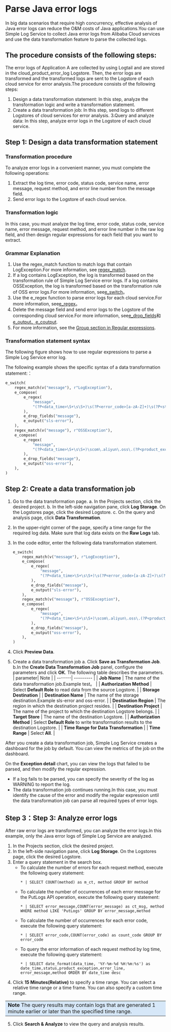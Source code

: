 # Parse Java error logs

In big data scenarios that require high concurrency, effective analysis of Java error logs can reduce the O&M costs of Java applications.You can use Simple Log Service to collect Java error logs from Alibaba Cloud services and use the data transformation feature to parse the collected logs.

## The procedure consists of the following steps:

The error logs of Application A are collected by using Logtail and are stored in the cloud_product_error_log Logstore. Then, the error logs are transformed and the transformed logs are sent to the Logstore of each cloud service for error analysis.The procedure consists of the following steps:

1. Design a data transformation statement: In this step, analyze the transformation logic and write a transformation statement.
2. Create a data transformation job: In this step, send logs to different Logstores of cloud services for error analysis.
   3.Query and analyze data: In this step, analyze error logs in the Logstore of each cloud service.

## Step 1: Design a data transformation statement

### Transformation procedure

To analyze error logs in a convenient manner, you must complete the following operations:

1. Extract the log time, error code, status code, service name, error message, request method, and error line number from the message field.
2. Send error logs to the Logstore of each cloud service.
   

### Transformation logic

In this case, you must analyze the log time, error code, status code, service name, error message, request method, and error line number in the raw log field, and then design regular expressions for each field that you want to extract.


### Grammar Explanation

1. Use the regex_match function to match logs that contain LogException.For more information, see [regex_match](https://www.alibabacloud.com/help/en/doc-detail/125411.htm?spm=a2c4g.11186623.0.0.400463baujwkqV#section-p5o-wsv-w8a).
2. If a log contains LogException, the log is transformed based on the transformation rule of Simple Log Service error logs. If a log contains OSSException, the log is transformed based on the transformation rule of OSS error logs.For more information, see[e_switch](https://www.alibabacloud.com/help/en/doc-detail/129393.htm?spm=a2c4g.11186623.0.0.400450eeasy38j#section-f1t-ukb-ilk)。
3. Use the e_regex function to parse error logs for each cloud service.For more information, see[e_regex](https://www.alibabacloud.com/help/en/doc-detail/125488.htm?spm=a2c4g.11186623.0.0.40046327TTEjv8#section-1rn-crw-ur9)。
4. Delete the message field and send error logs to the Logstore of the corresponding cloud service.For more information, see[e_drop_fields](https://www.alibabacloud.com/help/en/doc-detail/125485.htm?spm=a2c4g.11186623.0.0.4004ac3aWDwCuN#section-q8m-zn8-uvj)和[e_output、e_coutput](https://www.alibabacloud.com/help/en/doc-detail/125484.htm?spm=a2c4g.11186623.0.0.40044358BWfUrK#section-zi7-wtp-30c).
5. For more information, see the [Group section in Regular expressions](https://www.alibabacloud.com/help/en/doc-detail/129386.htm?spm=a2c4g.11186623.0.0.4004176fAP7mNI#section-r6z-2z2-97g).

### Transformation statement syntax

The following figure shows how to use regular expressions to parse a Simple Log Service error log.

The following example shows the specific syntax of a data transformation statement:：

```python
e_switch(
    regex_match(v("message"), r"LogException"),
    e_compose(
        e_regex(
            "message",
            "(?P<data_time>\S+\s\S+)\s(?P<error_code>[a-zA-Z]+)\s(?P<status>[0-9]+)\scom\.aliyun\.openservices\.log\.exception\.(?P<product_exception>[a-zA-Z]+)\:(?P<error_message>[a-zA-Z0-9:,\-\s]+)\.(\s+\S+\s\S+){5}\s+\S+\scom\.aliyun\.openservices\.log\.Client\.(?P<method>[a-zA-Z]+)\S+\s+\S+\stransformEvent\.main\(transformEvent\.java\:(?P<error_line>[0-9]+)\)",
        ),
        e_drop_fields("message"),
        e_output("sls-error"),
    ),
    regex_match(v("message"), r"OSSException"),
    e_compose(
        e_regex(
            "message",
            "(?P<data_time>\S+\s\S+)\scom\.aliyun\.oss\.(?P<product_exception>[a-zA-Z]+)\:(?P<error_message>[a-zA-Z0-9,\s]+)\.\n\[ErrorCode\]\:\s(?P<error_code>[a-zA-Z]+)\n\[RequestId\]\:\s(?P<request_id>[a-zA-Z0-9]+)\n\[HostId\]\:\s(?P<host_id>[a-zA-Z-.]+)\n\S+\n\S+(\s\S+){3}\n\s+\S+\s+(.+)(\s+\S+){24}\scom\.aliyun\.oss\.OSSClient\.(?P<method>[a-zA-Z]+)\S+\s+\S+\stransformEvent\.main\(transformEvent\.java:(?P<error_line>[0-9]+)\)",
        ),
        e_drop_fields("message"),
        e_output("oss-error"),
    ),
)
```

## Step 2: Create a data transformation job

1. Go to the data transformation page.
   a. In the Projects section, click the desired project.
   b. In the left-side navigation pane, click **Log Storage**. On the Logstores page, click the desired Logstore.
   c. On the query and analysis page, click **Data Transformation**.
2. In the upper-right corner of the page, specify a time range for the required log data.
   Make sure that log data exists on the **Raw Logs** tab.
3. In the code editor, enter the following data transformation statement.
   ```python
   e_switch(
       regex_match(v("message"), r"LogException"),
       e_compose(
           e_regex(
               "message",
               "(?P<data_time>\S+\s\S+)\s(?P<error_code>[a-zA-Z]+)\s(?P<status>[0-9]+)\scom\.aliyun\.openservices\.log\.exception\.(?P<product_exception>[a-zA-Z]+)\:(?P<error_message>[a-zA-Z0-9:,\-\s]+)\.(\s+\S+\s\S+){5}\s+\S+\scom\.aliyun\.openservices\.log\.Client\.(?P<method>[a-zA-Z]+)\S+\s+\S+\stransformEvent\.main\(transformEvent\.java\:(?P<error_line>[0-9]+)\)",
           ),
           e_drop_fields("message"),
           e_output("sls-error"),
       ),
       regex_match(v("message"), r"OSSException"),
       e_compose(
           e_regex(
               "message",
               "(?P<data_time>\S+\s\S+)\scom\.aliyun\.oss\.(?P<product_exception>[a-zA-Z]+)\:(?P<error_message>[a-zA-Z0-9,\s]+)\.\n\[ErrorCode\]\:\s(?P<error_code>[a-zA-Z]+)\n\[RequestId\]\:\s(?P<request_id>[a-zA-Z0-9]+)\n\[HostId\]\:\s(?P<host_id>[a-zA-Z-.]+)\n\S+\n\S+(\s\S+){3}\n\s+\S+\s+(.+)(\s+\S+){24}\scom\.aliyun\.oss\.OSSClient\.(?P<method>[a-zA-Z]+)\S+\s+\S+\stransformEvent\.main\(transformEvent\.java:(?P<error_line>[0-9]+)\)",
           ),
           e_drop_fields("message"),
           e_output("oss-error"),
       ),
   )
   ```
4. Click **Preview Data**.
   
5. Create a data transformation job
   a. Click **Save as Transformation Job**.
   b.In the **Create Data Transformation Job** panel, configure the parameters and click **OK**. The following table describes the parameters.
   | parameter| Note |
   | -------| --------- |
   | **Job Name** | The name of the data transformation job.Example test。 |
   | **Authorization Method** | Select **Default Role** to read data from the source Logstore. |
   | **Storage Destination** |
   | **Destination Name** | The name of the storage destination.Example sls-error and oss-error. |
   | **Destination Region** | The region in which the destination project resides. |
   | **Destination Project** | The name of the project to which the destination Logstore belongs. |
   | **Target Store** | The name of the destination Logstore. |
   | **Authorization Method** | Select **Default Role** to write transformation results to the destination Logstore. |
   | **Time Range for Data Transformation** |
   | **Time Range** | Select **All**. |

After you create a data transformation job, Simple Log Service creates a dashboard for the job by default. You can view the metrics of the job on the dashboard.

On the **Exception detail** chart, you can view the logs that failed to be parsed, and then modify the regular expression.

- If a log fails to be parsed, you can specify the severity of the log as WARNING to report the log.
- The data transformation job continues running.In this case, you must identify the cause of the error and modify the regular expression until the data transformation job can parse all required types of error logs.

## Step 3：Step 3: Analyze error logs

After raw error logs are transformed, you can analyze the error logs.In this example, only the Java error logs of Simple Log Service are analyzed.

1. In the Projects section, click the desired project.
2. In the left-side navigation pane, click **Log Storage**. On the Logstores page, click the desired Logstore.
3. Enter a query statement in the search box.
   - To calculate the number of errors for each request method, execute the following query statement:
     ```
     * | SELECT COUNT(method) as m_ct, method GROUP BY method
     ```
   - To calculate the number of occurrences of each error message for the PutLogs API operation, execute the following query statement:
     ```
     * | SELECT error_message,COUNT(error_message) as ct_msg, method WHERE method LIKE 'PutLogs' GROUP BY error_message,method
     ```
   - To calculate the number of occurrences for each error code, execute the following query statement:
     ```
     * | SELECT error_code,COUNT(error_code) as count_code GROUP BY error_code
     ```
   - To query the error information of each request method by log time, execute the following query statement:
     ```
     * | SELECT date_format(data_time, '%Y-%m-%d %H:%m:%s') as date_time,status,product_exception,error_line, error_message,method ORDER BY date_time desc
     ```
4. Click **15 Minutes(Relative)** to specify a time range.
You can select a relative time range or a time frame. You can also specify a custom time range.
<table><tr><td bgcolor="#d6e7f8"><b>Note</b> The query results may contain logs that are generated 1 minute earlier or later than the specified time range.</td></tr></table>

5. Click **Search & Analyze** to view the query and analysis results.
